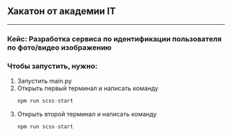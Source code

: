 ## Хакатон от академии IT
---
### Кейс: Разработка сервиса по идентификации пользователя по фото/видео изображению

### Чтобы запустить, нужно:
1. Запустить main.py
2. Открыть первый терминал и написать команду 
    ~~~js
    npm run scss-start
    ~~~
3. Открыть второй терминал и написать команду
    ~~~js
    npm run scss-start
    ~~~